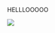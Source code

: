 <html>
<meta charset="UTF-8">
<meta name="viewport" content="width=device-width, initial-scale=1">
<link rel="stylesheet" href="https://www.w3schools.com/w3css/3/w3.css">
<body>

<p> HELLLOOOOO </p>
<!-- Slide Show -->
<section>
  <img class="mySlides" src=https://www.google.com/url?sa=i&url=https%3A%2F%2Fmatadornetwork.com%2Fread%2Fthings-bartenders-always-explain%2F&psig=AOvVaw31i1mrAbD5AX5hq_EwBcZW&ust=1584054568202000&source=images&cd=vfe&ved=0CAIQjRxqFwoTCJi8_qHFk-gCFQAAAAAdAAAAABAD" style="width:100%>
  <img class="mySlides" src=https://www.google.com/url?sa=i&url=https%3A%2F%2Fwww.delish.com%2Ffood-news%2Fnews%2Fa57204%2Fbartender-study-drink-orders%2F&psig=AOvVaw31i1mrAbD5AX5hq_EwBcZW&ust=1584054568202000&source=images&cd=vfe&ved=0CAIQjRxqFwoTCJi8_qHFk-gCFQAAAAAdAAAAABAJ style="width:100%">
</section>

</body>
</html>
